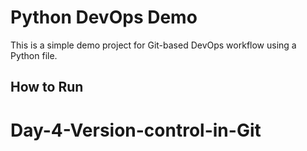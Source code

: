 # Python DevOps Demo

This is a simple demo project for Git-based DevOps workflow using a Python file.

## How to Run

# Day-4-Version-control-in-Git
